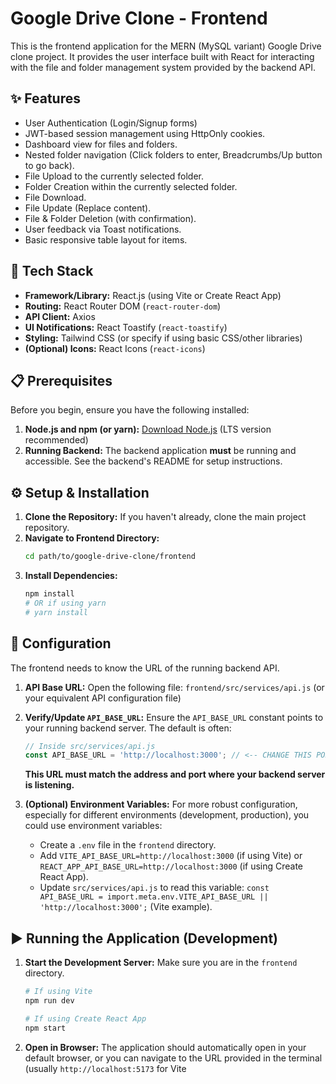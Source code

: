 # Google Drive Clone - Frontend

This is the frontend application for the MERN (MySQL variant) Google Drive clone project. It provides the user interface built with React for interacting with the file and folder management system provided by the backend API.

## ✨ Features

*   User Authentication (Login/Signup forms)
*   JWT-based session management using HttpOnly cookies.
*   Dashboard view for files and folders.
*   Nested folder navigation (Click folders to enter, Breadcrumbs/Up button to go back).
*   File Upload to the currently selected folder.
*   Folder Creation within the currently selected folder.
*   File Download.
*   File Update (Replace content).
*   File & Folder Deletion (with confirmation).
*   User feedback via Toast notifications.
*   Basic responsive table layout for items.

## 🚀 Tech Stack

*   **Framework/Library:** React.js (using Vite or Create React App)
*   **Routing:** React Router DOM (`react-router-dom`)
*   **API Client:** Axios
*   **UI Notifications:** React Toastify (`react-toastify`)
*   **Styling:** Tailwind CSS (or specify if using basic CSS/other libraries)
*   **(Optional) Icons:** React Icons (`react-icons`)

## 📋 Prerequisites

Before you begin, ensure you have the following installed:

1.  **Node.js and npm (or yarn):** [Download Node.js](https://nodejs.org/) (LTS version recommended)
2.  **Running Backend:** The backend application **must** be running and accessible. See the backend's README for setup instructions.

## ⚙️ Setup & Installation

1.  **Clone the Repository:** If you haven't already, clone the main project repository.
2.  **Navigate to Frontend Directory:**
    ```bash
    cd path/to/google-drive-clone/frontend
    ```
3.  **Install Dependencies:**
    ```bash
    npm install
    # OR if using yarn
    # yarn install
    ```

## 🔧 Configuration

The frontend needs to know the URL of the running backend API.

1.  **API Base URL:** Open the following file:
    `frontend/src/services/api.js` (or your equivalent API configuration file)

2.  **Verify/Update `API_BASE_URL`:** Ensure the `API_BASE_URL` constant points to your running backend server. The default is often:
    ```javascript
    // Inside src/services/api.js
    const API_BASE_URL = 'http://localhost:3000'; // <-- CHANGE THIS PORT if your backend runs elsewhere (e.g., 5001)
    ```
    **This URL must match the address and port where your backend server is listening.**

3.  **(Optional) Environment Variables:** For more robust configuration, especially for different environments (development, production), you could use environment variables:
    *   Create a `.env` file in the `frontend` directory.
    *   Add `VITE_API_BASE_URL=http://localhost:3000` (if using Vite) or `REACT_APP_API_BASE_URL=http://localhost:3000` (if using Create React App).
    *   Update `src/services/api.js` to read this variable: `const API_BASE_URL = import.meta.env.VITE_API_BASE_URL || 'http://localhost:3000';` (Vite example).

## ▶️ Running the Application (Development)

1.  **Start the Development Server:** Make sure you are in the `frontend` directory.
    ```bash
    # If using Vite
    npm run dev

    # If using Create React App
    npm start
    ```
2.  **Open in Browser:** The application should automatically open in your default browser, or you can navigate to the URL provided in the terminal (usually `http://localhost:5173` for Vite 


